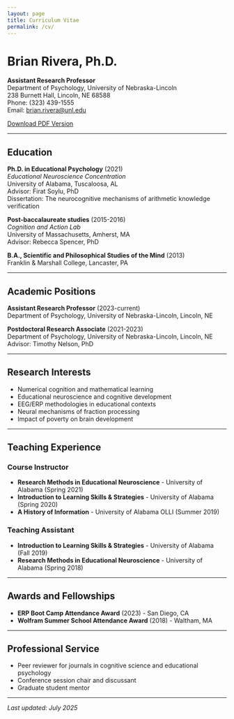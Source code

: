 ```yaml
---
layout: page
title: Curriculum Vitae
permalink: /cv/
---
```


# Brian Rivera, Ph.D.
**Assistant Research Professor**  
Department of Psychology, University of Nebraska-Lincoln  
238 Burnett Hall, Lincoln, NE 68588  
Phone: (323) 439-1555  
Email: brian.rivera@unl.edu  

[Download PDF Version](/assets/Rivera_CV.pdf)

---

## Education

**Ph.D. in Educational Psychology** (2021)  
*Educational Neuroscience Concentration*  
University of Alabama, Tuscaloosa, AL  
Advisor: Firat Soylu, PhD  
Dissertation: The neurocognitive mechanisms of arithmetic knowledge verification

**Post-baccalaureate studies** (2015-2016)  
*Cognition and Action Lab*  
University of Massachusetts, Amherst, MA  
Advisor: Rebecca Spencer, PhD

**B.A., Scientific and Philosophical Studies of the Mind** (2013)  
Franklin & Marshall College, Lancaster, PA

---

## Academic Positions

**Assistant Research Professor** (2023-current)  
Department of Psychology, University of Nebraska-Lincoln, Lincoln, NE

**Postdoctoral Research Associate** (2021-2023)  
Department of Psychology, University of Nebraska-Lincoln, Lincoln, NE  
Advisor: Timothy Nelson, PhD

---

## Research Interests

- Numerical cognition and mathematical learning
- Educational neuroscience and cognitive development
- EEG/ERP methodologies in educational contexts
- Neural mechanisms of fraction processing
- Impact of poverty on brain development

---

## Teaching Experience

### Course Instructor
- **Research Methods in Educational Neuroscience** - University of Alabama (Spring 2021)
- **Introduction to Learning Skills & Strategies** - University of Alabama (Spring 2020)
- **A History of Information** - University of Alabama OLLI (Summer 2019)

### Teaching Assistant
- **Introduction to Learning Skills & Strategies** - University of Alabama (Fall 2019)
- **Research Methods in Educational Neuroscience** - University of Alabama (Spring 2018)

---

## Awards and Fellowships

- **ERP Boot Camp Attendance Award** (2023) - San Diego, CA
- **Wolfram Summer School Attendance Award** (2018) - Waltham, MA

---

## Professional Service

- Peer reviewer for journals in cognitive science and educational psychology
- Conference session chair and discussant
- Graduate student mentor

---

*Last updated: July 2025*